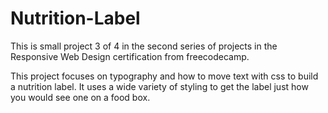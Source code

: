 # Nutrition-Label

This is small project 3 of 4 in the second series of projects in the Responsive Web Design certification from freecodecamp. 

This project focuses on typography and how to move text with css to build a nutrition label. It uses a wide variety of styling to get the label just how you would see one on a food box. 

